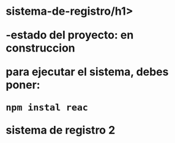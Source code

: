 <h1> sistema-de-registro/h1>
  
-estado del proyecto: en construccion 

para ejecutar el sistema, debes poner: 

```npm instal reac```

sistema de registro 2
